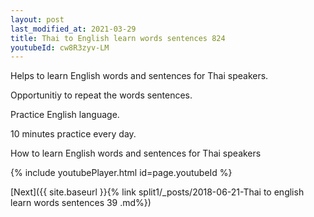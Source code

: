 ```yaml
---
layout: post
last_modified_at: 2021-03-29
title: Thai to English learn words sentences 824 
youtubeId: cw8R3zyv-LM
---
```

 
 
Helps to learn English words and sentences for Thai speakers.

Opportunitiy to repeat the words sentences. 

Practice English language. 
 
10 minutes practice every day. 
 
How to learn English words and sentences for Thai speakers 
 
{% include youtubePlayer.html id=page.youtubeId %}
 
 
[Next]({{ site.baseurl }}{% link  split1/_posts/2018-06-21-Thai to english learn words sentences 39 .md%})
 
